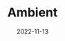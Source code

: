 ---
title: "Ambient"
description: "Analyze customer service calls to get an overview of your service quality and effectiveness."
date: 2022-11-13
url: "https://devpost.com/software/ambient-5xmhgo"
image: "assets/img/ambient.png"
---